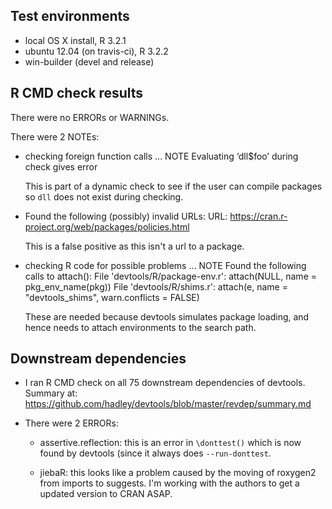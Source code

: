 ## Test environments
* local OS X install, R 3.2.1
* ubuntu 12.04 (on travis-ci), R 3.2.2
* win-builder (devel and release)

## R CMD check results
There were no ERRORs or WARNINGs. 

There were 2 NOTEs:

* checking foreign function calls ... NOTE
  Evaluating ‘dll$foo’ during check gives error
  
  This is part of a dynamic check to see if the user can compile packages
  so `dll` does not exist during checking.

* Found the following (possibly) invalid URLs: 
  URL: https://cran.r-project.org/web/packages/policies.html
  
  This is a false positive as this isn't a url to a package.

* checking R code for possible problems ... NOTE
  Found the following calls to attach():
    File 'devtools/R/package-env.r':
      attach(NULL, name = pkg_env_name(pkg))
    File 'devtools/R/shims.r':
      attach(e, name = "devtools_shims", warn.conflicts = FALSE)

  These are needed because devtools simulates package loading, and hence
  needs to attach environments to the search path.

## Downstream dependencies

* I ran R CMD check on all 75 downstream dependencies of devtools.
  Summary at: https://github.com/hadley/devtools/blob/master/revdep/summary.md

* There were 2 ERRORs: 

  * assertive.reflection: this is an error in `\donttest()` which is 
    now found by devtools (since it always does `--run-donttest`.

  * jiebaR: this looks like a problem caused by the moving of roxygen2 from
    imports to suggests. I'm working with the authors to get a updated version 
    to CRAN ASAP.
